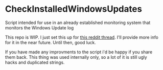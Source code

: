 # CheckInstalledWindowsUpdates
Script intended for use in an already established monitoring system that monitors the Windows Update log

This repo is WIP. I just set this up for [this reddit thread](https://www.reddit.com/r/sysadmin/comments/aavocr/after_6_months_of_testing_this_in_my_company_i/). I'll provide more info for it in the near future. Until then, good luck.

If you have made any improvments to the script i'd be happy if you share them back. This thing was used internally only, so a lot of it is still ugly hacks and duplicated strings.
